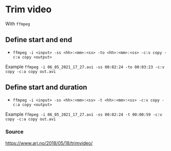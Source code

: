 # Trim video

With `ffmpeg`

## Define start and end
* `ffmpeg -i <input> -ss <hh>:<mm>:<ss> -to <hh>:<mm>:<ss> -c:v copy -c:a copy <output>`

Example `ffmpeg -i 06_05_2021_17_27.avi -ss 00:02:24 -to 00:03:23 -c:v copy -c:a copy out.avi`

## Define start and duration
* `ffmpeg -i <input> -ss <hh>:<mm>:<ss> -t <hh>:<mm>:<ss> -c:v copy -c:a copy <output>`

Example `ffmpeg -i 06_05_2021_17_27.avi -ss 00:02:24 -t 00:00:59 -c:v copy -c:a copy out.avi`



### Source
https://www.arj.no/2018/05/18/trimvideo/
